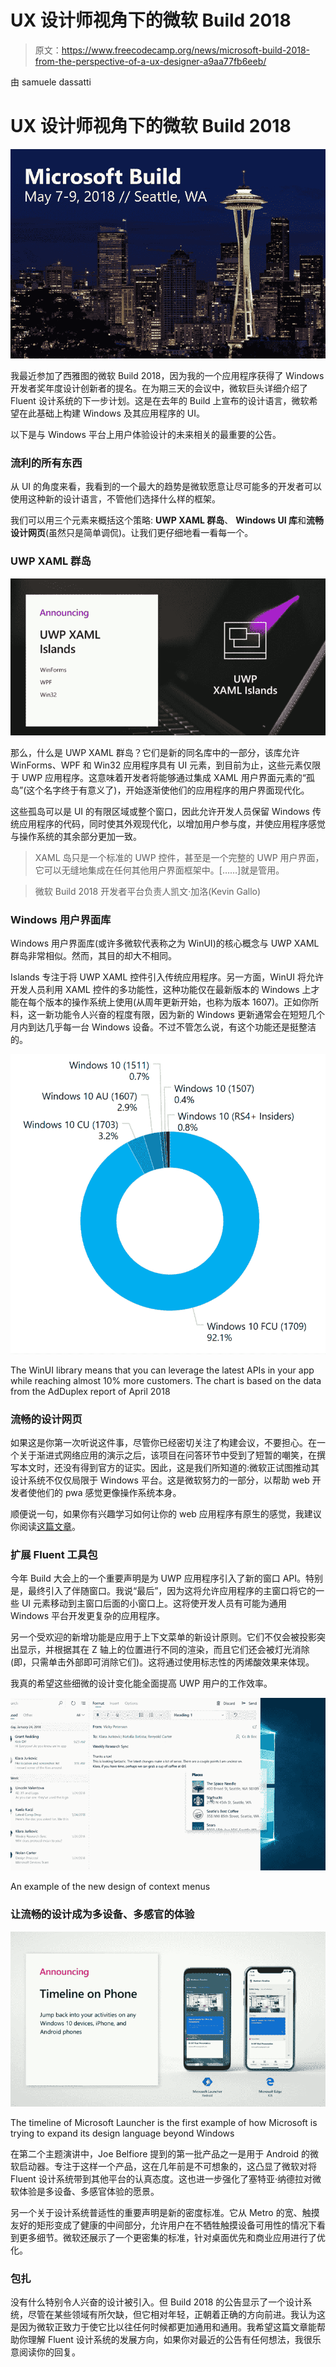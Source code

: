 # UX 设计师视角下的微软 Build 2018

> 原文：<https://www.freecodecamp.org/news/microsoft-build-2018-from-the-perspective-of-a-ux-designer-a9aa77fb6eeb/>

由 samuele dassatti

# UX 设计师视角下的微软 Build 2018

![912SAoELvQBUIBSyhuPUn7PW3mJxqFcahvry](img/b085755d4f82d11cd28ed3dc4073475e.png)

我最近参加了西雅图的微软 Build 2018，因为我的一个应用程序获得了 Windows 开发者奖年度设计创新者的提名。在为期三天的会议中，微软巨头详细介绍了 Fluent 设计系统的下一步计划。这是在去年的 Build 上宣布的设计语言，微软希望在此基础上构建 Windows 及其应用程序的 UI。

以下是与 Windows 平台上用户体验设计的未来相关的最重要的公告。

### 流利的所有东西

从 UI 的角度来看，我看到的一个最大的趋势是微软愿意让尽可能多的开发者可以使用这种新的设计语言，不管他们选择什么样的框架。

我们可以用三个元素来概括这个策略: **UWP XAML 群岛**、 **Windows UI 库**和**流畅设计网页**(虽然只是简单调侃)。让我们更仔细地看一看每一个。

### UWP XAML 群岛

![y7eSHuzFbLdkk7o7arOBwEsSEfD0CzqH8zs3](img/779b6601ae3231f6dc03b4c4151a5e01.png)

那么，什么是 UWP XAML 群岛？它们是新的同名库中的一部分，该库允许 WinForms、WPF 和 Win32 应用程序具有 UI 元素，到目前为止，这些元素仅限于 UWP 应用程序。这意味着开发者将能够通过集成 XAML 用户界面元素的“孤岛”(这个名字终于有意义了)，开始逐渐使他们的应用程序的用户界面现代化。

这些孤岛可以是 UI 的有限区域或整个窗口，因此允许开发人员保留 Windows 传统应用程序的代码，同时使其外观现代化，以增加用户参与度，并使应用程序感觉与操作系统的其余部分更加一致。

> XAML 岛只是一个标准的 UWP 控件，甚至是一个完整的 UWP 用户界面，它可以无缝地集成在任何其他用户界面框架中。[……]就是管用。

> 微软 Build 2018 开发者平台负责人凯文·加洛(Kevin Gallo)

### Windows 用户界面库

Windows 用户界面库(或许多微软代表称之为 WinUI)的核心概念与 UWP XAML 群岛非常相似。然而，其目的却大不相同。

Islands 专注于将 UWP XAML 控件引入传统应用程序。另一方面，WinUI 将允许开发人员利用 XAML 控件的多功能性，这种功能仅在最新版本的 Windows 上才能在每个版本的操作系统上使用(从周年更新开始，也称为版本 1607)。正如你所料，这一新功能令人兴奋的程度有限，因为新的 Windows 更新通常会在短短几个月内到达几乎每一台 Windows 设备。不过不管怎么说，有这个功能还是挺整洁的。

![WrUMtrNigImCQTnQs5PHA2qbwZf82K1WeSXe](img/280db137fd937b1dc36e0ae2570fbcde.png)

The WinUI library means that you can leverage the latest APIs in your app while reaching almost 10% more customers. The chart is based on the data from the AdDuplex report of April 2018

### 流畅的设计网页

如果这是你第一次听说这件事，尽管你已经密切关注了构建会议，不要担心。在一个关于渐进式网络应用的演示之后，该项目在问答环节中受到了短暂的嘲笑，在撰写本文时，还没有得到官方的证实。因此，这是我们所知道的:微软正试图推动其设计系统不仅仅局限于 Windows 平台。这是微软努力的一部分，以帮助 web 开发者使他们的 pwa 感觉更像操作系统本身。

顺便说一句，如果你有兴趣学习如何让你的 web 应用程序有原生的感觉，我建议你阅读[这篇文章](https://medium.freecodecamp.org/how-you-can-develop-progressive-web-apps-that-feel-native-5110fbbcbf4b)。

### 扩展 Fluent 工具包

今年 Build 大会上的一个重要声明是为 UWP 应用程序引入了新的窗口 API。特别是，最终引入了伴随窗口。我说“最后”，因为这将允许应用程序的主窗口将它的一些 UI 元素移动到主窗口后面的小窗口上。这将使开发人员有可能为通用 Windows 平台开发更复杂的应用程序。

另一个受欢迎的新增功能是应用于上下文菜单的新设计原则。它们不仅会被投影突出显示，并根据其在 Z 轴上的位置进行不同的渲染，而且它们还会被灯光消除(即，只需单击外部即可消除它们)。这将通过使用标志性的丙烯酸效果来体现。

我真的希望这些细微的设计变化能全面提高 UWP 用户的工作效率。

![unmsLg6YtQsd8DCWXCmuK7ryMIzlRrzGAESq](img/2012ad6f0aa0a5ad305ab8fd46d27e84.png)

An example of the new design of context menus

### 让流畅的设计成为多设备、多感官的体验

![cVxpVgVN3ZPasgS7Dz6ZgqL4uewSKNbaJfi3](img/f700d1cfec31037d9e32580dfaa98749.png)

The timeline of Microsoft Launcher is the first example of how Microsoft is trying to expand its design language beyond Windows

在第二个主题演讲中，Joe Belfiore 提到的第一批产品之一是用于 Android 的微软启动器。专注于这样一个产品，这在几年前是不可想象的，这凸显了微软对将 Fluent 设计系统带到其他平台的认真态度。这也进一步强化了塞特亚·纳德拉对微软体验是多设备、多感官体验的愿景。

另一个关于设计系统普适性的重要声明是新的密度标准。它从 Metro 的宽、触摸友好的矩形变成了健康的中间部分，允许用户在不牺牲触摸设备可用性的情况下看到更多细节。微软还展示了一个更密集的标准，针对桌面优先和商业应用进行了优化。

### 包扎

没有什么特别令人兴奋的设计被引入。但 Build 2018 的公告显示了一个设计系统，尽管在某些领域有所欠缺，但它相对年轻，正朝着正确的方向前进。我认为这是因为微软正致力于使它比以往任何时候都更加通用和通用。我希望这篇文章能帮助你理解 Fluent 设计系统的发展方向，如果你对最近的公告有任何想法，我很乐意阅读你的回复。
